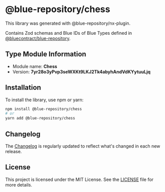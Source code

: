 # @blue-repository/chess

This library was generated with @blue-repository/nx-plugin.

Contains Zod schemas and Blue IDs of Blue Types defined in [@bluecontract/blue-repository](https://github.com/bluecontract/blue-repository).

## Type Module Information

- Module name: **Chess**
- Version: **7yr28o3yPvp3seWXKt9LKJ2Tk4abyhAndVdKYytuuLjq**

## Installation

To install the library, use npm or yarn:

```bash
npm install @blue-repository/chess
# or
yarn add @blue-repository/chess
```

## Changelog

The [Changelog](https://github.com/bluecontract/blue-repository-js/blob/main/libs/chess/CHANGELOG.md) is regularly updated to reflect what's changed in each new release.

## License

This project is licensed under the MIT License. See the [LICENSE](LICENSE) file for more details.
